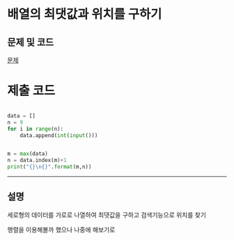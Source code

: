 배열의 최댓값과 위치를 구하기
=======

문제 및 코드
-----
[문제](https://www.acmicpc.net/problem/2562)




# 제출 코드

``` python

data = []
n = 9
for i in range(n):
    data.append(int(input()))


m = max(data)
n = data.index(m)+1
print("{}\n{}".format(m,n))


```


- - - - - 

설명
------
세로형의 데이터를 가로로 나열하여 최댓값을 구하고 검색기능으로 위치를 찾기

행렬을 이용해볼까 했으나 나중에 해보기로
